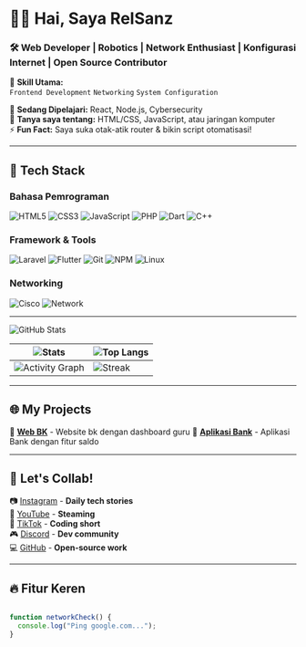 # 👨‍💻 **Hai, Saya RelSanz**  
### 🛠️ **Web Developer | Robotics | Network Enthusiast | Konfigurasi Internet | Open Source Contributor**  

🔧 **Skill Utama:**  
`Frontend Development` `Networking` `System Configuration`  

🌱 **Sedang Dipelajari:** React, Node.js, Cybersecurity  
💬 **Tanya saya tentang:** HTML/CSS, JavaScript, atau jaringan komputer  
⚡ **Fun Fact:** Saya suka otak-atik router & bikin script otomatisasi!  

---

## 🧰 **Tech Stack**  
### **Bahasa Pemrograman**  
![HTML5](https://img.shields.io/badge/HTML5-E34F26?style=flat&logo=html5&logoColor=white)
![CSS3](https://img.shields.io/badge/CSS3-1572B6?style=flat&logo=css3&logoColor=white)
![JavaScript](https://img.shields.io/badge/JavaScript-F7DF1E?style=flat&logo=javascript&logoColor=black)
![PHP](https://img.shields.io/badge/PHP-777BB4?style=flat&logo=php&logoColor=white)
![Dart](https://img.shields.io/badge/Dart-0175C2?style=flat&logo=dart&logoColor=white)
![C++](https://img.shields.io/badge/C++-00599C?style=flat&logo=c%2B%2B&logoColor=white)

### **Framework & Tools**  
![Laravel](https://img.shields.io/badge/Laravel-FF2D20?style=flat&logo=laravel&logoColor=white)
![Flutter](https://img.shields.io/badge/Flutter-02569B?style=flat&logo=flutter&logoColor=white)
![Git](https://img.shields.io/badge/Git-F05032?style=flat&logo=git&logoColor=white)
![NPM](https://img.shields.io/badge/NPM-CB3837?style=flat&logo=npm&logoColor=white)
![Linux](https://img.shields.io/badge/Linux-FCC624?style=flat&logo=linux&logoColor=black)

### **Networking**  
![Cisco](https://img.shields.io/badge/Cisco-1BA0D7?style=flat&logo=cisco&logoColor=white)
![Network](https://img.shields.io/badge/Network_Engineering-008FC7?style=flat&logo=network&logoColor=white)

---

![GitHub Stats](https://img.shields.io/badge/𝚂𝚝𝚊𝚝𝚜-𝟷𝟶𝟶%𝟸𝟻%𝟸𝟶𝙲𝚘𝚖𝚖𝚒𝚝𝚜-2CA5E0?logo=github&logoColor=white&style=flat)

| ![Stats](https://github-readme-stats.vercel.app/api?username=RelSanz-OWN&theme=transparent&hide_border=true) | ![Top Langs](https://github-readme-stats.vercel.app/api/top-langs/?username=RelSanz-OWN&layout=compact&theme=transparent&hide_border=true) |
|----------------------------------------------------------------------------------------------------------|-----------------------------------------------------------------------------------------------------------------------------------------|
| ![Activity Graph](https://github-readme-activity-graph.vercel.app/graph?username=RelSanz-OWN&theme=github-light) | ![Streak](https://streak-stats.demolab.com?user=RelSanz-OWN&theme=transparent&hide_border=true) |


---

## 🌐 **My Projects**  
🔹 **[Web BK](https://github.com/RelSanz-OWN/bk-project)** - Website bk dengan dashboard guru
🔹 **[Aplikasi Bank](https://github.com/RelSanz-OWN/cpp-projek-sederhana)** - Aplikasi Bank dengan fitur saldo

---

## 💬 **Let's Collab!**  
📷 [Instagram](https://instagram.com/yourusername) - **Daily tech stories**  
🎥 [YouTube](https://youtube.com/@yourusername) - **Steaming**  
🎵 [TikTok](https://tiktok.com/@yourusername) - **Coding short**  
🎮 [Discord](https://discord.gg/your-invite-code) - **Dev community**  
💻 [GitHub](https://github.com/yourusername) - **Open-source work**  

---

## 🔥 **Fitur Keren**  
```js

function networkCheck() {
  console.log("Ping google.com...");
}
